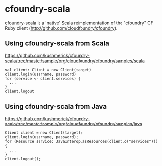 # cfoundry-scala

cfoundry-scala is a 'native' Scala reimplementation of the "cfoundry" CF Ruby client (http://github.com/cloudfoundry/cfoundry).

## Using cfoundry-scala from Scala

https://github.com/kushmerick/cfoundry-scala/tree/master/sample/org/cloudfoundry/cfoundry/samples/scala

    val client: Client = new Client(target)
    client.login(username, password)
    for (service <- client.services) {
      ...
    }
    client.logout

## Using cfoundry-scala from Java

https://github.com/kushmerick/cfoundry-scala/tree/master/sample/org/cloudfoundry/cfoundry/samples/java

    Client client = new Client(target);
    client.login(username, password);
    for (Resource service: JavaInterop.asResources(client.o("services"))) {
      ...
    }
    client.logout();
